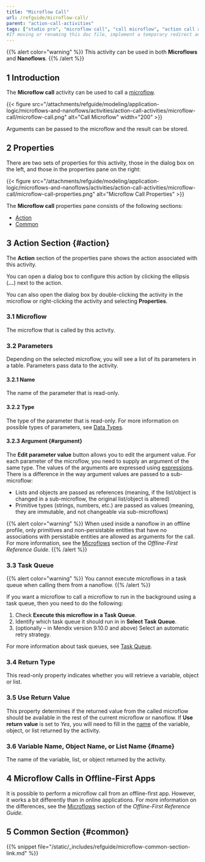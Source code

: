 ```yaml
---
title: "Microflow Call"
url: /refguide/microflow-call/
parent: "action-call-activities"
tags: ["studio pro", "microflow call", "call microflow", "action call activities"]
#If moving or renaming this doc file, implement a temporary redirect and let the respective team know they should update the URL in the product. See Mapping to Products for more details.
---
```


{{% alert color="warning" %}}
This activity can be used in both **Microflows** and **Nanoflows**.
{{% /alert %}}

## 1 Introduction

The **Microflow call** activity can be used to call a [microflow](/refguide/microflows/). 

{{< figure src="/attachments/refguide/modeling/application-logic/microflows-and-nanoflows/activities/action-call-activities/microflow-call/microflow-call.png" alt="Call Microflow"   width="200"  >}}

Arguments can be passed to the microflow and the result can be stored.

## 2 Properties

There are two sets of properties for this activity, those in the dialog box on the left, and those in the properties pane on the right:

{{< figure src="/attachments/refguide/modeling/application-logic/microflows-and-nanoflows/activities/action-call-activities/microflow-call/microflow-call-properties.png" alt="Microflow Call Properties" >}}

The **Microflow call** properties pane consists of the following sections:

* [Action](#action)
* [Common](#common)

## 3 Action Section {#action}

The **Action** section of the properties pane shows the action associated with this activity.

You can open a dialog box to configure this action by clicking the ellipsis (**…**) next to the action.

You can also open the dialog box by double-clicking the activity in the microflow or right-clicking the activity and selecting **Properties**.

### 3.1 Microflow

The microflow that is called by this activity. 

### 3.2 Parameters

Depending on the selected microflow, you will see a list of its parameters in a table. Parameters pass data to the activity. 

#### 3.2.1 Name

The name of the parameter that is read-only.

#### 3.2.2 Type

The type of the parameter that is read-only. For more information on possible types of parameters, see [Data Types](/refguide/data-types/). 

#### 3.2.3 Argument {#argument}

The **Edit parameter value** button allows you to edit the argument value. For each parameter of the microflow, you need to supply an argument of the same type. The values of the arguments are expressed using [expressions](/refguide/expressions/). There is a difference in the way argument values are passed to a sub-microflow:

  * Lists and objects are passed as references (meaning, if the list/object is changed in a sub-microflow, the original list/object is altered)
  * Primitive types (strings, numbers, etc.) are passed as values (meaning, they are immutable, and not changeable via sub-microflows)

{{% alert color="warning" %}}
When used inside a nanoflow in an offline profile, only primitives and non-persistable entities that have no associations with persistable entities are allowed as arguments for the call. For more information, see the [Microflows](/refguide/offline-first/#microflows) section of the *Offline-First Reference Guide*.
{{% /alert %}}

### 3.3 Task Queue

{{% alert color="warning" %}}
You cannot execute microflows in a task queue when calling them from a nanoflow.
{{% /alert %}}

If you want a microflow to call a microflow to run in the background using a task queue, then you need to do the following:

1. Check **Execute this microflow in a Task Queue**.
2. Identify which task queue it should run in in **Select Task Queue**.
3. (optionally – in Mendix version 9.10.0 and above) Select an automatic retry strategy.

For more information about task queues, see [Task Queue](/refguide/task-queue/).

### 3.4 Return Type

This read-only property indicates whether you will retrieve a variable, object or list. 

### 3.5 Use Return Value

This property determines if the returned value from the called microflow should be available in the rest of the current microflow or nanoflow. If **Use return value** is set to *Yes*, you will need to fill in the [name](#name) of the variable, object, or list returned by the activity.

### 3.6 Variable Name, Object Name, or List Name {#name}

The name of the variable, list, or object returned by the activity.

## 4 Microflow Calls in Offline-First Apps

It is possible to perform a microflow call from an offline-first app. However, it works a bit differently than in online applications. For more information on the differences, see the [Microflows](/refguide/offline-first/#microflows) section of the *Offline-First Reference Guide*. 

## 5 Common Section {#common}

{{% snippet file="/static/_includes/refguide/microflow-common-section-link.md" %}}

